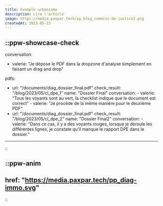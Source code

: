 ```yaml
---
title: Exemple urbanisme
description: Lire l'article
image: https://media.paxpar.tech/pp_blog_commiss-de-justice2.png
createdAt: 2023-05-23
---
```


::ppw-showcase-check
---
conversation:
  - valerie: "Je dépose le PDF dans la dropzone d'analyse simplement en faisant un drag and drop"

pdfs:
  - url: "/documents/diag_dossier_final.pdf"
    check_result: "/blog/2023/05/cl_dpe_1"
    name: "Dossier Final"
    conversation:
        - valerie: "Tous les voyants sont au vert, la checklist indique que le document est correct"
        - valerie: "Je procède de la même manière pour le deuxième PDF"
  - url: "/documents/diag_dossier_final.pdf"
    check_result: "/blog/2023/05/cl_dpe_2"
    name: "Dossier Final2"
    conversation:
        - valerie: "Dans ce cas, il y a des voyants rouges, lorsque je déroule les différentes lignes, je constate qu'il manque le rapport DPE dans le dossier."
---
::

::ppw-anim
---
href: "https://media.paxpar.tech/pp_diag-immo.svg"
---
::